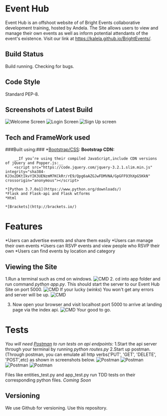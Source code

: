 Event Hub
=========
Event Hub is an offshoot website of of Bright Events collaborative development training, hosted by Andela. The Site allows users to view and manage their own events as well as inform potential attendants of the event's existence. Visit our link at https://kalela.github.io/BrightEvents/.

Build Status
------------
Build running. Checking for bugs.

Code Style
----------
Standard PEP-8.

Screenshots of Latest Build
---------------------------
![Welcome Screen](https://image.ibb.co/btMLEb/Screenshot_124.png "Bright Events")
![Login Screen](https://image.ibb.co/eQYp7w/Screenshot_126.png "Bright Events")
![Sign Up screen](https://image.ibb.co/h4VrLG/Screenshot_125.png "Bright Events")


Tech and FrameWork used
-----------------------
###Built using:###
    *[Bootstrap/CSS](https://getbootstrap.com/docs/4.0/getting-started/download/):
        __Bootstrap CDN:__
        <link rel="stylesheet" href="https://maxcdn.bootstrapcdn.com/bootstrap/4.0.0-beta.2/css/bootstrap.min.css" integrity="sha384-PsH8R72JQ3SOdhVi3uxftmaW6Vc51MKb0q5P2rRUpPvrszuE4W1povHYgTpBfshb" crossorigin="anonymous">
<script src="https://maxcdn.bootstrapcdn.com/bootstrap/4.0.0-beta.2/js/bootstrap.min.js" integrity="sha384-alpBpkh1PFOepccYVYDB4do5UnbKysX5WZXm3XxPqe5iKTfUKjNkCk9SaVuEZflJ" crossorigin="anonymous"></script>
        __If you’re using their compiled JavaScript,include CDN versions of jQuery and Popper.js:__
        <script src="https://code.jquery.com/jquery-3.2.1.slim.min.js" integrity="sha384-KJ3o2DKtIkvYIK3UENzmM7KCkRr/rE9/Qpg6aAZGJwFDMVNA/GpGFF93hXpG5KkN" crossorigin="anonymous"></script>
<script src="https://cdnjs.cloudflare.com/ajax/libs/popper.js/1.12.3/umd/popper.min.js" integrity="sha384-vFJXuSJphROIrBnz7yo7oB41mKfc8JzQZiCq4NCceLEaO4IHwicKwpJf9c9IpFgh" crossorigin="anonymous"></script>
    
    
    *[Python 3.7.0a1](https://www.python.org/downloads/)
    *Flask and Flask-api and Flask wtforms
    *Html
    
    *[Brackets](http://brackets.io/)
    
Features
========
*Users can advertise events and share them easily 
*Users can manage their own events
*Users can RSVP events and view people who RSVP their own
*Users can find events by location and category

Viewing the Site
----------------
1.Run a terminal such as cmd on windows.
![CMD](https://image.ibb.co/hc6HPb/Screenshot_101_LI.jpg "Bright Events")
2. cd into app folder and run command _python app.py_. This should start the server to our Event Hub Site on port 5000.
![CMD](https://image.ibb.co/gHuqAG/Screenshot_102_LI.jpg "Bright Events") 
   If your lucky (*winks*) You won't get any errors and server will be up.
![CMD](https://image.ibb.co/mpHtVG/Screenshot_104_LI.jpg "Bright Events")
   
3. Now open your browser and visit localhost port 5000 to arrive at landing page via the index api.
![CMD](https://image.ibb.co/gxECPb/Screenshot_105_LI.jpg "Bright Events")
Your good to go.

Tests
=====
_You will need [Postman](https://www.getpostman.com/apps) to run tests on api endpoints:_
    1.Start the api server through your terminal by running _python routes.py_
    2.Start up postman. (Through postman, you can emulate all http verbs('PUT', 'GET', 'DELETE', 'POST',etc) as shown in screenshots below.
    ![Postman](https://image.ibb.co/gHy27w/Screenshot_111.png "Api Tests")
    ![Postman](https://image.ibb.co/hXVRZb/Screenshot_113.png "Api Tests")
    ![Postman](https://image.ibb.co/kdMN7w/Screenshot_115.png "Api Tests")
    ![Postman](https://image.ibb.co/hpNUnw/Screenshot_118.png "Api Tests")
    
   

Files like entities_test.py and app_test.py run TDD tests on their corresponding python files.
_Coming Soon_

Versioning
----------
We use Github for versioning. Use this repository.



    




